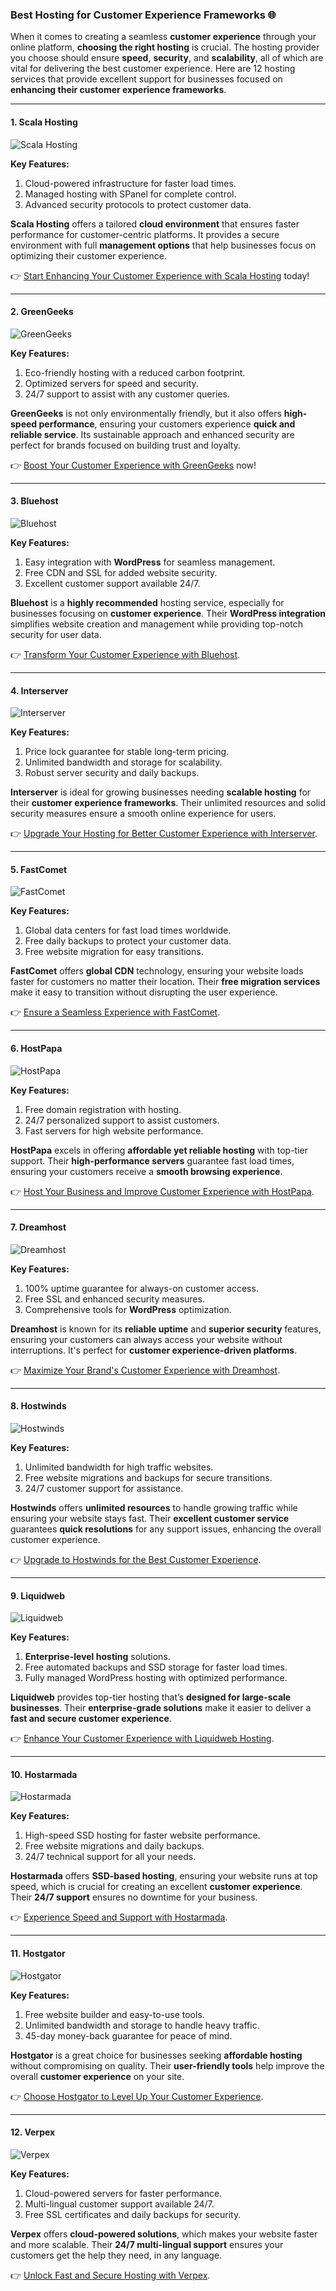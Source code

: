 ### Best Hosting for Customer Experience Frameworks 🌐

When it comes to creating a seamless **customer experience** through your online platform, **choosing the right hosting** is crucial. The hosting provider you choose should ensure **speed**, **security**, and **scalability**, all of which are vital for delivering the best customer experience. Here are 12 hosting services that provide excellent support for businesses focused on **enhancing their customer experience frameworks**.

---

#### 1. Scala Hosting 
![Scala Hosting](https://i.imgur.com/uJ5JIK3.png "Scala Web Hosting")

**Key Features:**
1. Cloud-powered infrastructure for faster load times.
2. Managed hosting with SPanel for complete control.
3. Advanced security protocols to protect customer data.

**Scala Hosting** offers a tailored **cloud environment** that ensures faster performance for customer-centric platforms. It provides a secure environment with full **management options** that help businesses focus on optimizing their customer experience.  

👉 [Start Enhancing Your Customer Experience with Scala Hosting](https://snipitx.com/scala-jy) today!

---

#### 2. GreenGeeks 
![GreenGeeks](https://i.imgur.com/eEwuntu.jpg "GreenGeeks Hosting")

**Key Features:**
1. Eco-friendly hosting with a reduced carbon footprint.
2. Optimized servers for speed and security.
3. 24/7 support to assist with any customer queries.

**GreenGeeks** is not only environmentally friendly, but it also offers **high-speed performance**, ensuring your customers experience **quick and reliable service**. Its sustainable approach and enhanced security are perfect for brands focused on building trust and loyalty. 

👉 [Boost Your Customer Experience with GreenGeeks](https://snipitx.com/greengeeks-jy) now!

---

#### 3. Bluehost
![Bluehost](https://i.imgur.com/PasFF9E.jpeg "Bluehost Hosting")

**Key Features:**
1. Easy integration with **WordPress** for seamless management.
2. Free CDN and SSL for added website security.
3. Excellent customer support available 24/7.

**Bluehost** is a **highly recommended** hosting service, especially for businesses focusing on **customer experience**. Their **WordPress integration** simplifies website creation and management while providing top-notch security for user data.

👉 [Transform Your Customer Experience with Bluehost](https://snipitx.com/bluehost-jy).

---

#### 4. Interserver 
![Interserver](https://i.imgur.com/OM5dOEW.jpeg "Interserver Hosting")

**Key Features:**
1. Price lock guarantee for stable long-term pricing.
2. Unlimited bandwidth and storage for scalability.
3. Robust server security and daily backups.

**Interserver** is ideal for growing businesses needing **scalable hosting** for their **customer experience frameworks**. Their unlimited resources and solid security measures ensure a smooth online experience for users. 

👉 [Upgrade Your Hosting for Better Customer Experience with Interserver](https://snipitx.com/interserver-jy).

---

#### 5. FastComet
![FastComet](https://i.imgur.com/7qgXuWp.png "FastComet Hosting")

**Key Features:**
1. Global data centers for fast load times worldwide.
2. Free daily backups to protect your customer data.
3. Free website migration for easy transitions.

**FastComet** offers **global CDN** technology, ensuring your website loads faster for customers no matter their location. Their **free migration services** make it easy to transition without disrupting the user experience.

👉 [Ensure a Seamless Experience with FastComet](https://snipitx.com/fastcomet-jy).

---

#### 6. HostPapa 
![HostPapa](https://i.imgur.com/ouDTkvl.jpeg "HostPapa Hosting")

**Key Features:**
1. Free domain registration with hosting.
2. 24/7 personalized support to assist customers.
3. Fast servers for high website performance.

**HostPapa** excels in offering **affordable yet reliable hosting** with top-tier support. Their **high-performance servers** guarantee fast load times, ensuring your customers receive a **smooth browsing experience**.

👉 [Host Your Business and Improve Customer Experience with HostPapa](https://snipitx.com/hostpapa-jy).

---

#### 7. Dreamhost 
![Dreamhost](https://i.imgur.com/rXIg8ip.jpeg "Dreamhost Hosting")

**Key Features:**
1. 100% uptime guarantee for always-on customer access.
2. Free SSL and enhanced security measures.
3. Comprehensive tools for **WordPress** optimization.

**Dreamhost** is known for its **reliable uptime** and **superior security** features, ensuring your customers can always access your website without interruptions. It's perfect for **customer experience-driven platforms**.

👉 [Maximize Your Brand's Customer Experience with Dreamhost](https://snipitx.com/dreamhost-jy).

---

#### 8. Hostwinds 
![Hostwinds](https://i.imgur.com/53aSNXx.jpeg "Hostwinds Hosting")

**Key Features:**
1. Unlimited bandwidth for high traffic websites.
2. Free website migrations and backups for secure transitions.
3. 24/7 customer support for assistance.

**Hostwinds** offers **unlimited resources** to handle growing traffic while ensuring your website stays fast. Their **excellent customer service** guarantees **quick resolutions** for any support issues, enhancing the overall customer experience.

👉 [Upgrade to Hostwinds for the Best Customer Experience](https://snipitx.com/hostwinds-jy).

---

#### 9. Liquidweb
![Liquidweb](https://i.imgur.com/4IvT9SC.jpeg "Liquidweb Hosting")

**Key Features:**
1. **Enterprise-level hosting** solutions.
2. Free automated backups and SSD storage for faster load times.
3. Fully managed WordPress hosting with optimized performance.

**Liquidweb** provides top-tier hosting that’s **designed for large-scale businesses**. Their **enterprise-grade solutions** make it easier to deliver a **fast and secure customer experience**.

👉 [Enhance Your Customer Experience with Liquidweb Hosting](https://snipitx.com/liquidweb-jy).

---

#### 10. Hostarmada
![Hostarmada](https://i.imgur.com/KFbdf3o.jpeg "Hostarmada Hosting")

**Key Features:**
1. High-speed SSD hosting for faster website performance.
2. Free website migrations and daily backups.
3. 24/7 technical support for all your needs.

**Hostarmada** offers **SSD-based hosting**, ensuring your website runs at top speed, which is crucial for creating an excellent **customer experience**. Their **24/7 support** ensures no downtime for your business.

👉 [Experience Speed and Support with Hostarmada](https://snipitx.com/hostarmada-jy).

---

#### 11. Hostgator
![Hostgator](https://i.imgur.com/BcVkH57.jpeg "Hostgator Hosting")

**Key Features:**
1. Free website builder and easy-to-use tools.
2. Unlimited bandwidth and storage to handle heavy traffic.
3. 45-day money-back guarantee for peace of mind.

**Hostgator** is a great choice for businesses seeking **affordable hosting** without compromising on quality. Their **user-friendly tools** help improve the overall **customer experience** on your site.

👉 [Choose Hostgator to Level Up Your Customer Experience](https://snipitx.com/hostgator-jy).

---

#### 12. Verpex 
![Verpex](https://i.imgur.com/6x5LhiS.jpeg "Verpex Hosting")

**Key Features:**
1. Cloud-powered servers for faster performance.
2. Multi-lingual customer support available 24/7.
3. Free SSL certificates and daily backups for security.

**Verpex** offers **cloud-powered solutions**, which makes your website faster and more scalable. Their **24/7 multi-lingual support** ensures your customers get the help they need, in any language.

👉 [Unlock Fast and Secure Hosting with Verpex](https://snipitx.com/verpex-jy).

